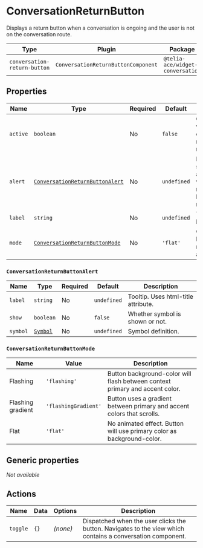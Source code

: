 # ConversationReturnButton

Displays a return button when a conversation is ongoing and the user is not on the conversation route.

| Type                         | Plugin                              | Package                          |
|------------------------------|-------------------------------------|-------------------------------   |
| `conversation-return-button` | `ConversationReturnButtonComponent` | `@telia-ace/widget-conversation` |

## Properties

| Name     | Type                                                              | Required | Default     | Description                                                      |
|----------|-------------------------------------------------------------------|----------|-------------|------------------------------------------------------------------|
| `active` | `boolean`                                                         | No       | `false`     | Controls whether the component is rendered or not.               |
| `alert`  | [`ConversationReturnButtonAlert`](#conversationreturnbuttonalert) | No       | `undefined` | Renders a symbol that animates when a message has been received. |
| `label`  | `string`                                                          | No       | `undefined` | The buttons label.                                               |
| `mode`   | [`ConversationReturnButtonMode`](#conversationreturnbuttonmode)   | No       | `'flat'`    | Controls the buttons visual representation and effects.          |

### `ConversationReturnButtonAlert`

| Name     | Type                                                       | Required | Default     | Description                         |
|----------|------------------------------------------------------------|----------|-------------|-------------------------------------|
| `label`  | `string`                                                   | No       | `undefined` | Tooltip. Uses html-title attribute. |
| `show`   | `boolean`                                                  | No       | `false`     | Whether symbol is shown or not.     |
| `symbol` | [`Symbol`](/component-reference/generic-properties#symbol) | No       | `undefined` | Symbol definition.                  |

### `ConversationReturnButtonMode`

| Name              | Value                | Description                                                                  |
|-------------------|----------------------|------------------------------------------------------------------------------|
| Flashing          | `'flashing'`         | Button background-color will flash between context primary and accent color. |
| Flashing gradient | `'flashingGradient'` | Button uses a gradient between primary and accent colors that scrolls.       |
| Flat              | `'flat'`             | No animated effect. Button will use primary color as background-color.       |

## Generic properties

_Not available_

## Actions

| Name     | Data | Options  | Description                                                                                                |
|----------|------|----------|------------------------------------------------------------------------------------------------------------|
| `toggle` | `{}` | _(none)_ | Dispatched when the user clicks the button. Navigates to the view which contains a conversation component. |
